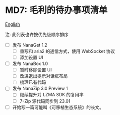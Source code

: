 ﻿# MD7: 毛利的待办事项清单

[English](ReadMe.md)

注: 此列表也许按优先级顺序排序

- [ ] 发布 NanaGet 1.2
  - [ ] 重写和 aria2 的通信方式，使用 WebSocket 协议 
  - [ ] 添加设置 UI
- [ ] 发布 NanaBox 1.0
  - [ ] 暂时移除设置 UI
  - [ ] 改进退出提示对话框布局
  - [ ] 梳理已有代码
- [ ] 发布 NanaZip 3.0 Preview 1
  - [ ] 继续提升对 LZMA SDK 的复用率
  - [ ] 7-Zip 源代码同步到 23.01
- [ ] 开始写一篇可能叫《可移植生态系统》的长文。
